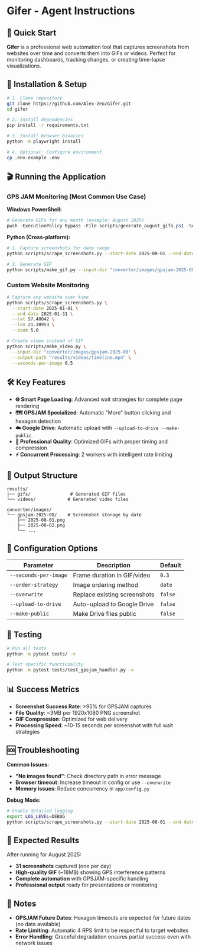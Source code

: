 # Gifer - Agent Instructions

## 🎯 Quick Start

**Gifer** is a professional web automation tool that captures screenshots from websites over time and converts them into GIFs or videos. Perfect for monitoring dashboards, tracking changes, or creating time-lapse visualizations.

## 🚀 Installation & Setup

```bash
# 1. Clone repository
git clone https://github.com/Alex-Zeo/Gifer.git
cd gifer

# 2. Install dependencies
pip install -r requirements.txt

# 3. Install browser binaries
python -m playwright install

# 4. Optional: Configure environment
cp .env.example .env
```

## 🎬 Running the Application

### GPS JAM Monitoring (Most Common Use Case)

**Windows PowerShell:**
```powershell
# Generate GIFs for any month (example: August 2025)
pwsh -ExecutionPolicy Bypass -File scripts/generate_august_gifs.ps1 -SecondsPerImage 0.3
```

**Python (Cross-platform):**
```bash
# 1. Capture screenshots for date range
python scripts/scrape_screenshots.py --start-date 2025-08-01 --end-date 2025-08-31

# 2. Generate GIF
python scripts/make_gif.py --input-dir "converter/images/gpsjam-2025-08" --output-path "results/gifs/august-2025.gif" --seconds-per-image 0.3
```

### Custom Website Monitoring

```bash
# Capture any website over time
python scripts/scrape_screenshots.py \
  --start-date 2025-01-01 \
  --end-date 2025-01-31 \
  --lat 57.48042 \
  --lon 21.30953 \
  --zoom 5.0

# Create video instead of GIF
python scripts/make_video.py \
  --input-dir "converter/images/gpsjam-2025-08" \
  --output-path "results/videos/timeline.mp4" \
  --seconds-per-image 0.5
```

## 🛠️ Key Features

- **🌐 Smart Page Loading**: Advanced wait strategies for complete page rendering
- **🗺️ GPSJAM Specialized**: Automatic "More" button clicking and hexagon detection
- **☁️ Google Drive**: Automatic upload with `--upload-to-drive --make-public`
- **🎨 Professional Quality**: Optimized GIFs with proper timing and compression
- **⚡ Concurrent Processing**: 2 workers with intelligent rate limiting

## 📁 Output Structure

```
results/
├── gifs/               # Generated GIF files
└── videos/            # Generated video files

converter/images/
└── gpsjam-2025-08/    # Screenshot storage by date
    ├── 2025-08-01.png
    ├── 2025-08-02.png
    └── ...
```

## 🔧 Configuration Options

| Parameter | Description | Default |
|-----------|-------------|---------|
| `--seconds-per-image` | Frame duration in GIF/video | `0.3` |
| `--order-strategy` | Image ordering method | `date` |
| `--overwrite` | Replace existing screenshots | `false` |
| `--upload-to-drive` | Auto-upload to Google Drive | `false` |
| `--make-public` | Make Drive files public | `false` |

## 🧪 Testing

```bash
# Run all tests
python -m pytest tests/ -v

# Test specific functionality
python -m pytest tests/test_gpsjam_handler.py -v
```

## 📊 Success Metrics

- **Screenshot Success Rate**: >95% for GPSJAM captures
- **File Quality**: ~3MB per 1920x1080 PNG screenshot
- **GIF Compression**: Optimized for web delivery
- **Processing Speed**: ~10-15 seconds per screenshot with full wait strategies

## 🆘 Troubleshooting

**Common Issues:**
- **"No images found"**: Check directory path in error message
- **Browser timeout**: Increase timeout in config or use `--overwrite`
- **Memory issues**: Reduce concurrency in `app/config.py`

**Debug Mode:**
```bash
# Enable detailed logging
export LOG_LEVEL=DEBUG
python scripts/scrape_screenshots.py --start-date 2025-08-01 --end-date 2025-08-01
```

## 🎯 Expected Results

After running for August 2025:
- **31 screenshots** captured (one per day)
- **High-quality GIF** (~18MB) showing GPS interference patterns
- **Complete automation** with GPSJAM-specific handling
- **Professional output** ready for presentations or monitoring

## 📝 Notes

- **GPSJAM Future Dates**: Hexagon timeouts are expected for future dates (no data available)
- **Rate Limiting**: Automatic 4 RPS limit to be respectful to target websites
- **Error Handling**: Graceful degradation ensures partial success even with network issues
